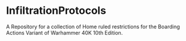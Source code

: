 # InfiltrationProtocols
A Repository for a collection of Home ruled restrictions for the Boarding Actions Variant of Warhammer 40K 10th Edition.
